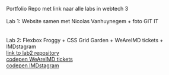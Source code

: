 Portfolio Repo met link naar alle labs in webtech 3 <br/>
<br/>
Lab 1: Website samen met Nicolas Vanhuynegem + foto GIT IT <br/>
<br/>
<br/>
Lab 2: Flexbox Froggy + CSS Grid Garden + WeAreIMD tickets + IMDstagram <br/>
[link to lab2 repository](https://github.com/Zenandor/webtech3-lab2) <br/>
[codepen WeAreIMD tickets](https://codepen.io/Zenandor/pen/EMZvrW)<br/>
[codepen IMDstagram](https://codepen.io/Zenandor/pen/oVBeVp)<br/>

